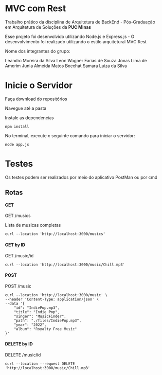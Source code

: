 # MVC com Rest 

Trabalho prático da disciplina de Arquitetura de BackEnd - Pós-Graduação em Arquitetura de Soluções da **PUC Minas**

Esse projeto foi desenvolvido utilizando Node.js e Express.js - O desenvolvimento foi realizado utilizando o estilo arquitetural MVC Rest

Nome dos integrantes do grupo:

Leandro Moreira da Silva
Leon Wagner Farias de Souza
Jonas Lima de Amorim
Junia Almeida Matos Boechat
Samara Luiza da Silva

# Inicie o Servidor

Faça download do repositórios

Navegue até a pasta

Instale as dependencias

```
npm install
```


No terminal, execute o seguinte comando para iniciar o servidor:

```
node app.js
```

# Testes

Os testes podem ser realizados por meio do aplicativo PostMan ou por cmd

## Rotas 

#### GET 

GET /musics

Lista de musicas completas

```
curl --location 'http://localhost:3000/musics'

```


#### GET by ID

GET /music/id

```
curl --location 'http://localhost:3000/music/Chill.mp3'
```

#### POST

POST /music

```
curl --location 'http://localhost:3000/music' \
--header 'Content-Type: application/json' \
--data '{
    "id": "IndiePop.mp3",
    "title": "Indie Pop",
    "singer": "MusicFinder",
    "path": "./files/IndiePop.mp3",
    "year": "2022",
    "album": "Royalty Free Music"
}'

```

#### DELETE by ID

DELETE /music/id

```
curl --location --request DELETE 'http://localhost:3000/music/Chill.mp3'
```